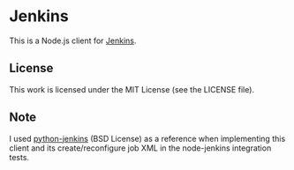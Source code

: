 # Jenkins

This is a Node.js client for [Jenkins](http://jenkins-ci.org/).

## License

This work is licensed under the MIT License (see the LICENSE file).

## Note

I used [python-jenkins](https://launchpad.net/python-jenkins) (BSD License) as
a reference when implementing this client and its create/reconfigure job XML in
the node-jenkins integration tests.
